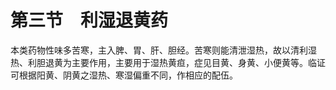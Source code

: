 # 第三节　利湿退黄药

本类药物性味多苦寒，主入脾、胃、肝、胆经。苦寒则能清泄湿热，故以清利湿热、利胆退黄为主要作用，主要用于湿热黄疸，症见目黄、身黄、小便黄等。临证可根据阳黄、阴黄之湿热、寒湿偏重不同，作相应的配伍。